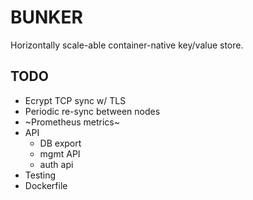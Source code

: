 # BUNKER
Horizontally scale-able container-native key/value store.

## TODO
* Ecrypt TCP sync w/ TLS
* Periodic re-sync between nodes
* ~Prometheus metrics~
* API
  * DB export
  * mgmt API
  * auth api
* Testing
* Dockerfile